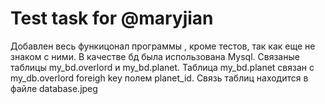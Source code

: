 # Test task for @maryjian

Добавлен весь функицонал программы , кроме тестов, так как еще не знаком с ними.
В качестве бд была использована Mysql. Связаные таблицы my_bd.overlord и my_bd.planet.
Таблица my_bd.planet связан с my_db.overlord foreigh key полем planet_id.
Связь таблиц находится в файле database.jpeg



